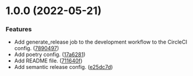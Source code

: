 # 1.0.0 (2022-05-21)


### Features

* Add generate_release job to the development workflow to the CircleCI config. ([7890497](https://github.com/ae-lexs/ae_star_wars_searcher/commit/7890497b77fbf97498568194b35ea404e5f30dd2))
* Add poetry config. ([17a6281](https://github.com/ae-lexs/ae_star_wars_searcher/commit/17a628186072f1801fb3c7c53a2d03e684bda414))
* Add README file. ([711640f](https://github.com/ae-lexs/ae_star_wars_searcher/commit/711640f1be69243b68f727a25e6e61512ce0a363))
* Add semantic release config. ([e25dc7d](https://github.com/ae-lexs/ae_star_wars_searcher/commit/e25dc7d75baa049bb916698b255e00967ebcf4de))

